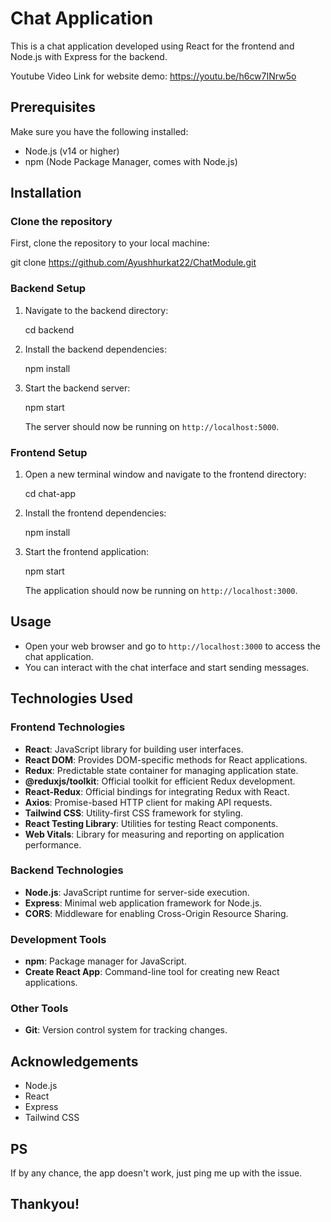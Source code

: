 # Chat Application

This is a chat application developed using React for the frontend and Node.js with Express for the backend. 

Youtube Video Link for website demo: https://youtu.be/h6cw7INrw5o
## Prerequisites

Make sure you have the following installed:

- Node.js (v14 or higher)
- npm (Node Package Manager, comes with Node.js)

## Installation

### Clone the repository

First, clone the repository to your local machine:

git clone https://github.com/Ayushhurkat22/ChatModule.git

### Backend Setup

1. Navigate to the backend directory:

   cd backend

2. Install the backend dependencies:

   npm install

3. Start the backend server:

   npm start

   The server should now be running on `http://localhost:5000`.

### Frontend Setup

1. Open a new terminal window and navigate to the frontend directory:

   cd chat-app

2. Install the frontend dependencies:

   npm install

3. Start the frontend application:

   npm start

   The application should now be running on `http://localhost:3000`.

## Usage

- Open your web browser and go to `http://localhost:3000` to access the chat application.
- You can interact with the chat interface and start sending messages.

## Technologies Used

### Frontend Technologies

- **React**: JavaScript library for building user interfaces.
- **React DOM**: Provides DOM-specific methods for React applications.
- **Redux**: Predictable state container for managing application state.
- **@reduxjs/toolkit**: Official toolkit for efficient Redux development.
- **React-Redux**: Official bindings for integrating Redux with React.
- **Axios**: Promise-based HTTP client for making API requests.
- **Tailwind CSS**: Utility-first CSS framework for styling.
- **React Testing Library**: Utilities for testing React components.
- **Web Vitals**: Library for measuring and reporting on application performance.

### Backend Technologies

- **Node.js**: JavaScript runtime for server-side execution.
- **Express**: Minimal web application framework for Node.js.
- **CORS**: Middleware for enabling Cross-Origin Resource Sharing.

### Development Tools

- **npm**: Package manager for JavaScript.
- **Create React App**: Command-line tool for creating new React applications.

### Other Tools

- **Git**: Version control system for tracking changes.

## Acknowledgements

- Node.js
- React
- Express
- Tailwind CSS
  
## PS

If by any chance, the app doesn't work, just ping me up with the issue.

## Thankyou!
